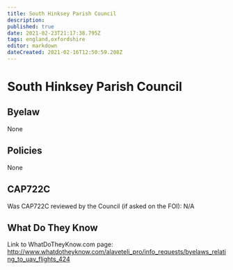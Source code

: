 ```yaml
---
title: South Hinksey Parish Council
description: 
published: true
date: 2021-02-23T21:17:38.795Z
tags: england,oxfordshire
editor: markdown
dateCreated: 2021-02-16T12:50:59.208Z
---
```


# South Hinksey Parish Council

## Byelaw
None

## Policies
None

## CAP722C

Was CAP722C reviewed by the Council (if asked on the FOI): N/A

## What Do They Know

Link to WhatDoTheyKnow.com page:
http://www.whatdotheyknow.com/alaveteli_pro/info_requests/byelaws_relating_to_uav_flights_424

